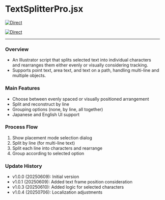 # TextSplitterPro.jsx

[![Direct](https://img.shields.io/badge/Direct%20Link-TextSplitterPro.jsx-ffcc00.svg)](https://github.com/swwwitch/illustrator-scripts/blob/master/jsx/TextSplitterPro.jsx)

[![Direct](https://img.shields.io/badge/Back%20to%20home-All%20scripts-cccccc.svg)](https://github.com/swwwitch/illustrator-scripts/blob/master/README.md)

---

### Overview

- An Illustrator script that splits selected text into individual characters and rearranges them either evenly or visually considering tracking.
- Supports point text, area text, and text on a path, handling multi-line and multiple objects.

### Main Features

- Choose between evenly spaced or visually positioned arrangement
- Split and reconstruct by line
- Grouping options (none, by line, all together)
- Japanese and English UI support

### Process Flow

1. Show placement mode selection dialog
2. Split by line (for multi-line text)
3. Split each line into characters and rearrange
4. Group according to selected option

### Update History

- v1.0.0 (20250609): Initial version
- v1.0.1 (20250609): Added text frame position consideration
- v1.0.3 (20250610): Added logic for selected characters
- v1.0.4 (20250706): Localization adjustments